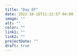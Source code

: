 ```yaml
---
title: "Day Of"
date: 2022-10-16T11:22:57-04:00
image: ""
alt: ""
color: ""
link1: ""
link2: ""
projectDate: ""
draft: true
---
```

